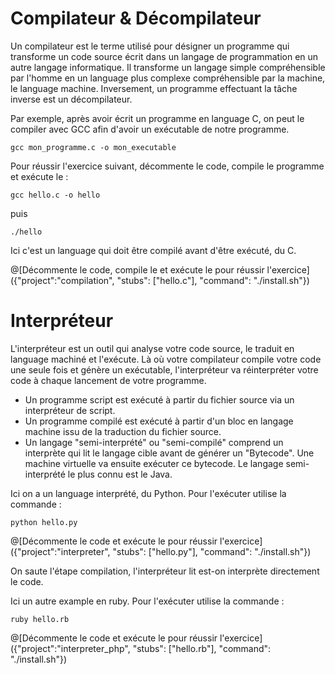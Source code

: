 # Compilateur & Décompilateur

Un compilateur est le terme utilisé pour désigner un programme qui transforme un code source écrit dans un langage de programmation en un autre langage informatique.
Il transforme un langage simple compréhensible par l'homme en un language plus complexe compréhensible par la machine, le language machine.
Inversement, un programme effectuant la tâche inverse est un décompilateur.

Par exemple, après avoir écrit un programme en language C, on peut le compiler avec GCC afin d'avoir un exécutable de notre programme.

`gcc mon_programme.c -o mon_executable`

Pour réussir l'exercice suivant, décommente le code, compile le programme et exécute le :

`gcc hello.c -o hello`

puis

`./hello`

Ici c'est un language qui doit être compilé avant d'être exécuté, du C.

@[Décommente le code, compile le et exécute le pour réussir l'exercice]({"project":"compilation", "stubs": ["hello.c"], "command": "./install.sh"})

# Interpréteur

L'interpréteur est un outil qui analyse votre code source, le traduit en language machiné et l'exécute.
Là où votre compilateur compile votre code une seule fois et génère un exécutable, l'interpréteur va réinterpréter votre code à chaque lancement de votre programme.


* Un programme script est exécuté à partir du fichier source via un interpréteur de script.
* Un programme compilé est exécuté à partir d'un bloc en langage machine issu de la traduction du fichier source.
* Un langage "semi-interprété" ou "semi-compilé" comprend un interprète qui lit le langage cible avant de générer un "Bytecode". Une machine virtuelle va ensuite exécuter ce bytecode. Le langage semi-interprété le plus connu est le Java.

Ici on a un language interprété, du Python. Pour l'exécuter utilise la commande :

`python hello.py`

@[Décommente le code et exécute le pour réussir l'exercice]({"project":"interpreter", "stubs": ["hello.py"], "command": "./install.sh"})

On saute l'étape compilation, l'interpréteur lit est-on interprète directement le code.

Ici un autre example en ruby. Pour l'exécuter utilise la commande :

`ruby hello.rb`

@[Décommente le code et exécute le pour réussir l'exercice]({"project":"interpreter_php", "stubs": ["hello.rb"], "command": "./install.sh"})
